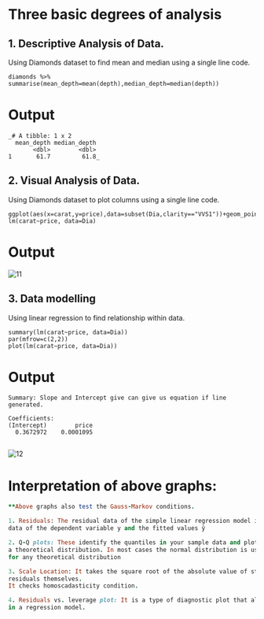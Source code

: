 # Three basic degrees of analysis

## 1. Descriptive Analysis of Data.
Using Diamonds dataset to find mean and median using a single line code.
```
diamonds %>% summarise(mean_depth=mean(depth),median_depth=median(depth))

```
# Output

```
_# A tibble: 1 x 2
  mean_depth median_depth
       <dbl>        <dbl>
1       61.7         61.8_

```

## 2. Visual Analysis of Data.
Using Diamonds dataset to plot columns using a single line code.
```
ggplot(aes(x=carat,y=price),data=subset(Dia,clarity=="VVS1"))+geom_point(color="Green")+scale_x_discrete(breaks=seq(0,3,0.5))
lm(carat~price, data=Dia)

```
# Output

![11](https://user-images.githubusercontent.com/104814594/167105539-33d87e62-7abc-4564-acc5-388174a34155.JPG)

## 3. Data modelling
Using linear regression to find relationship within data.

```
summary(lm(carat~price, data=Dia))
par(mfrow=c(2,2))
plot(lm(carat~price, data=Dia))

```
# Output

```
Summary: Slope and Intercept give can give us equation if line generated.

Coefficients:
(Intercept)        price  
  0.3672972    0.0001095  
  
  ```
  
  ![12](https://user-images.githubusercontent.com/104814594/167106031-d70ec33e-a0e4-4597-8aff-9071bb40cd43.JPG)
  
  # Interpretation of above graphs: 
  
  ```ruby
  **Above graphs also test the Gauss-Markov conditions.
  
  1. Residuals: The residual data of the simple linear regression model is the difference between the observed
  data of the dependent variable y and the fitted values ŷ
  
  2. Q-Q plots: These identify the quantiles in your sample data and plot them against the quantiles of
  a theoretical distribution. In most cases the normal distribution is used, but a Q-Q plot can actually be created
  for any theoretical distribution
  
  3. Scale Location: It takes the square root of the absolute value of standardized residuals instead of plotting the
  residuals themselves. 
  It checks homoscadasticity condition.
  
  4. Residuals vs. leverage plot: It is a type of diagnostic plot that allows us to identify influential observations
  in a regression model.
  
  ```

